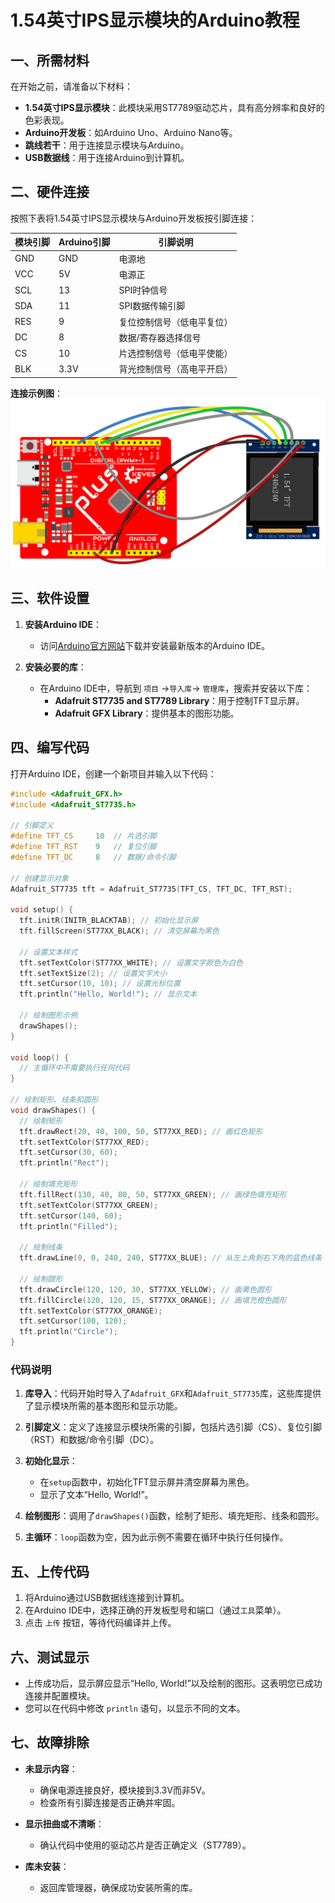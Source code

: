 
# 1.54英寸IPS显示模块的Arduino教程

## 一、所需材料

在开始之前，请准备以下材料：

- **1.54英寸IPS显示模块**：此模块采用ST7789驱动芯片，具有高分辨率和良好的色彩表现。
- **Arduino开发板**：如Arduino Uno、Arduino Nano等。
- **跳线若干**：用于连接显示模块与Arduino。
- **USB数据线**：用于连接Arduino到计算机。

## 二、硬件连接

按照下表将1.54英寸IPS显示模块与Arduino开发板按引脚连接：

| **模块引脚** | **Arduino引脚**         | **引脚说明**                   |
|--------------|--------------------------|--------------------------------|
| GND          | GND                      | 电源地                      |
| VCC          | 5V                       | 电源正                      |
| SCL          | 13                       | SPI时钟信号                 |
| SDA          | 11                       | SPI数据传输引脚             |
| RES          | 9                        | 复位控制信号（低电平复位）   |
| DC           | 8                        | 数据/寄存器选择信号          |
| CS           | 10                       | 片选控制信号（低电平使能）    |
| BLK          | 3.3V                     | 背光控制信号（高电平开启）    |

**连接示例图**：
![Arduino与1.54英寸IPS显示模块连接图](media/img-20250428115151.png)


## 三、软件设置

1. **安装Arduino IDE**：
   - 访问[Arduino官方网站](https://www.arduino.cc/)下载并安装最新版本的Arduino IDE。

2. **安装必要的库**：
   - 在Arduino IDE中，导航到 `项目` →`导入库`→ `管理库`，搜索并安装以下库：
     - **Adafruit ST7735 and ST7789 Library**：用于控制TFT显示屏。
     - **Adafruit GFX Library**：提供基本的图形功能。

## 四、编写代码

打开Arduino IDE，创建一个新项目并输入以下代码：

```cpp
#include <Adafruit_GFX.h>
#include <Adafruit_ST7735.h>

// 引脚定义
#define TFT_CS     10  // 片选引脚
#define TFT_RST    9   // 复位引脚
#define TFT_DC     8   // 数据/命令引脚

// 创建显示对象
Adafruit_ST7735 tft = Adafruit_ST7735(TFT_CS, TFT_DC, TFT_RST);

void setup() {
  tft.initR(INITR_BLACKTAB); // 初始化显示屏
  tft.fillScreen(ST77XX_BLACK); // 清空屏幕为黑色

  // 设置文本样式
  tft.setTextColor(ST77XX_WHITE); // 设置文字颜色为白色
  tft.setTextSize(2); // 设置文字大小
  tft.setCursor(10, 10); // 设置光标位置
  tft.println("Hello, World!"); // 显示文本

  // 绘制图形示例
  drawShapes();
}

void loop() {
  // 主循环中不需要执行任何代码
}

// 绘制矩形、线条和圆形
void drawShapes() {
  // 绘制矩形
  tft.drawRect(20, 40, 100, 50, ST77XX_RED); // 画红色矩形
  tft.setTextColor(ST77XX_RED);
  tft.setCursor(30, 60);
  tft.println("Rect");

  // 绘制填充矩形
  tft.fillRect(130, 40, 80, 50, ST77XX_GREEN); // 画绿色填充矩形
  tft.setTextColor(ST77XX_GREEN);
  tft.setCursor(140, 60);
  tft.println("Filled");

  // 绘制线条
  tft.drawLine(0, 0, 240, 240, ST77XX_BLUE); // 从左上角到右下角的蓝色线条

  // 绘制圆形
  tft.drawCircle(120, 120, 30, ST77XX_YELLOW); // 画黄色圆形
  tft.fillCircle(120, 120, 15, ST77XX_ORANGE); // 画填充橙色圆形
  tft.setTextColor(ST77XX_ORANGE);
  tft.setCursor(100, 120);
  tft.println("Circle");
}
```

### 代码说明

1. **库导入**：代码开始时导入了`Adafruit_GFX`和`Adafruit_ST7735`库，这些库提供了显示模块所需的基本图形和显示功能。

2. **引脚定义**：定义了连接显示模块所需的引脚，包括片选引脚（CS）、复位引脚（RST）和数据/命令引脚（DC）。

3. **初始化显示**：
   - 在`setup`函数中，初始化TFT显示屏并清空屏幕为黑色。
   - 显示了文本“Hello, World!”。

4. **绘制图形**：调用了`drawShapes()`函数，绘制了矩形、填充矩形、线条和圆形。

5. **主循环**：`loop`函数为空，因为此示例不需要在循环中执行任何操作。

## 五、上传代码

1. 将Arduino通过USB数据线连接到计算机。
2. 在Arduino IDE中，选择正确的开发板型号和端口（通过`工具`菜单）。
3. 点击 `上传` 按钮，等待代码编译并上传。

## 六、测试显示

- 上传成功后，显示屏应显示“Hello, World!”以及绘制的图形。这表明您已成功连接并配置模块。
- 您可以在代码中修改 `println` 语句，以显示不同的文本。

## 七、故障排除

- **未显示内容**：
  - 确保电源连接良好，模块接到3.3V而非5V。
  - 检查所有引脚连接是否正确并牢固。
  
- **显示扭曲或不清晰**：
  - 确认代码中使用的驱动芯片是否正确定义（ST7789）。
  
- **库未安装**：
  - 返回库管理器，确保成功安装所需的库。

